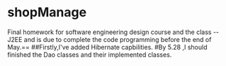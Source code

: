 # shopManage
Final homework for software engineering design course and the class --J2EE 
and is due to complete the code programming before the end of May.==
##Firstly,I've added Hibernate capbilities.
#By 5.28 ,I should finished the Dao classes and their implemented classes. 
